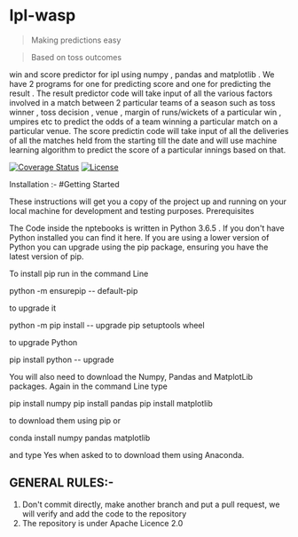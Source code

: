 

<!-- [![FVCproductions](https://avatars1.githubusercontent.com/u/4284691?v=3&s=200)](http://fvcproductions.com) -->

# Ipl-wasp
> Making predictions easy

> Based on toss outcomes

win and score predictor for ipl using numpy , pandas and matplotlib . We have 2 programs for one for predicting score and one for predicting the result . The result predictor code will take input of all the various factors involved in a match between 2 particular teams of a season such as toss winner , toss decision , venue , margin of runs/wickets of a particular win , umpires etc to predict the odds of a team winning a particular match on a particular venue. 
The score predictin code will take input of all the deliveries of all the matches held from the starting till the date and will use machine learning algorithm to predict the score of a particular innings based on that.

[![Coverage Status](https://coveralls.io/repos/github/badges/badgerbadgerbadger/badge.svg?branch=master)](https://coveralls.io/github/badges/badgerbadgerbadger?branch=master) [![License](http://img.shields.io/:license-apache-blue.svg?style=flat-square)](http://badges.mit-license.org)

Installation :-
#Getting Started

These instructions will get you a copy of the project up and running on your local machine for development and testing purposes.
Prerequisites

The Code inside the nptebooks is written in Python 3.6.5 . If you don't have Python installed you can find it here. If you are using a lower version of Python you can upgrade using the pip package, ensuring you have the latest version of pip.

To install pip run in the command Line

python -m ensurepip -- default-pip

to upgrade it

python -m pip install -- upgrade pip setuptools wheel

to upgrade Python

pip install python -- upgrade

You will also need to download the Numpy, Pandas and MatplotLib packages. Again in the command Line type

pip install numpy 
pip install pandas
pip install matplotlib

to download them using pip or

conda install numpy pandas matplotlib 

and type Yes when asked to to download them using Anaconda.
## GENERAL RULES:-
1) Don't commit directly, make another branch and put a pull request, we will verify and add the code to the repository
2) The repository is under Apache Licence 2.0
